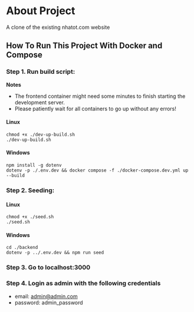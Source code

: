 
# About Project

A clone of the existing nhatot.com website


## How To Run This Project With Docker and Compose

### Step 1. Run build script:

**Notes** 
- The frontend container might need some minutes to finish starting the development server.
- Please patiently wait for all containers to go up without any errors!

#### Linux

```
chmod +x ./dev-up-build.sh
./dev-up-build.sh
```

#### Windows

```
npm install -g dotenv
dotenv -p ./.env.dev && docker compose -f ./docker-compose.dev.yml up --build
```

### Step 2. Seeding:

#### Linux

```
chmod +x ./seed.sh
./seed.sh
```

#### Windows

```
cd ./backend
dotenv -p ../.env.dev && npm run seed
```

### Step 3. Go to localhost:3000

### Step 4. Login as admin with the following credentials
- email: admin@admin.com
- password: admin_password